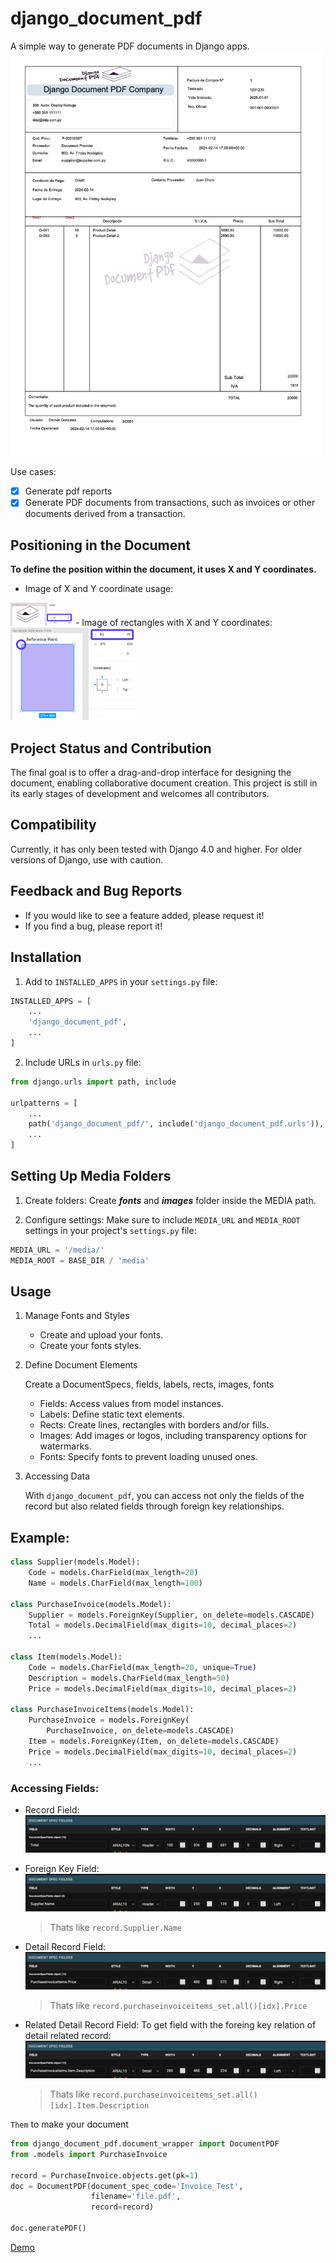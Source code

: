 # django_document_pdf

A simple way to generate PDF documents in Django apps.
<img src="https://github.com/oegpyg/django_document_pdf_demo/blob/main/file.png" alt="Django Document PDF Demo" width="500"/>

Use cases:
- [x] Generate pdf reports
- [x] Generate PDF documents from transactions, such as invoices or other documents derived from a transaction.

## Positioning in the Document

**To define the position within the document, it uses X and Y coordinates.**
- Image of X and Y coordinate usage:
<img src="https://github.com/oegpyg/django_document_pdf/blob/main/pictures/images_xy.png" alt="Usage coordinates" width="100">
- Image of rectangles with X and Y coordinates:
<img src="https://github.com/oegpyg/django_document_pdf/blob/main/pictures/rects_xy.png" alt="Usage coordinates" width="200">

## Project Status and Contribution

The final goal is to offer a drag-and-drop interface for designing the document, enabling collaborative document creation. This project is still in its early stages of development and welcomes all contributors.

## Compatibility

Currently, it has only been tested with Django 4.0 and higher. For older versions of Django, use with caution.

## Feedback and Bug Reports

- If you would like to see a feature added, please request it!
- If you find a bug, please report it!

## Installation

1. Add to `INSTALLED_APPS` in your `settings.py` file:

```python
INSTALLED_APPS = [
    ...
    'django_document_pdf',
    ...
]
```

2. Include URLs in `urls.py` file:

```python
from django.urls import path, include

urlpatterns = [
    ...
    path('django_document_pdf/', include('django_document_pdf.urls')),
    ...
]
```

## Setting Up Media Folders

1. Create folders:
Create **_fonts_** and **_images_** folder inside the MEDIA path.

2. Configure settings:
Make sure to include `MEDIA_URL` and `MEDIA_ROOT` settings in your project's `settings.py` file:
```python
MEDIA_URL = '/media/'
MEDIA_ROOT = BASE_DIR / 'media'
```

## Usage

1. Manage Fonts and Styles

    - Create and upload your fonts.
    - Create your fonts styles.

2. Define Document Elements

    Create a DocumentSpecs, fields, labels, rects, images, fonts

    - Fields: Access values from model instances.
    - Labels: Define static text elements.
    - Rects: Create lines, rectangles with borders and/or fills.
    - Images: Add images or logos, including transparency options for watermarks.
    - Fonts: Specify fonts to prevent loading unused ones.

3. Accessing Data

    With `django_document_pdf`, you can access not only the fields of the record but also related fields through foreign key relationships.

## Example:
```python
class Supplier(models.Model):
    Code = models.CharField(max_length=20)
    Name = models.CharField(max_length=100)

class PurchaseInvoice(models.Model):
    Supplier = models.ForeignKey(Supplier, on_delete=models.CASCADE)
    Total = models.DecimalField(max_digits=10, decimal_places=2)
    ...

class Item(models.Model):
    Code = models.CharField(max_length=20, unique=True)
    Description = models.CharField(max_length=50)
    Price = models.DecimalField(max_digits=10, decimal_places=2)

class PurchaseInvoiceItems(models.Model):
    PurchaseInvoice = models.ForeignKey(
        PurchaseInvoice, on_delete=models.CASCADE)
    Item = models.ForeignKey(Item, on_delete=models.CASCADE)
    Price = models.DecimalField(max_digits=10, decimal_places=2)
    ...
```

### Accessing Fields:
- Record Field:
![](https://github.com/oegpyg/django_document_pdf/blob/main/pictures/1_ddp.png)


- Foreign Key Field:
![](https://github.com/oegpyg/django_document_pdf/blob/main/pictures/2_ddp.png)

    > Thats like `record.Supplier.Name`


- Detail Record Field:
![](https://github.com/oegpyg/django_document_pdf/blob/main/pictures/3_ddp.png)

    > Thats like `record.purchaseinvoiceitems_set.all()[idx].Price`

- Related Detail Record Field:
To get field with the foreing key relation of detail related record:
![](https://github.com/oegpyg/django_document_pdf/blob/main/pictures/4_ddp.png)

    > Thats like `record.purchaseinvoiceitems_set.all()[idx].Item.Description`


`Them` to make your document
```python
from django_document_pdf.document_wrapper import DocumentPDF
from .models import PurchaseInvoice

record = PurchaseInvoice.objects.get(pk=1)
doc = DocumentPDF(document_spec_code='Invoice_Test',
                  filename='file.pdf',
                  record=record)

doc.generatePDF()
```


[Demo](https://github.com/oegpyg/django_document_pdf_demo)

